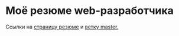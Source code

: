 # Моё резюме web-разработчика

Ссылки на <a href="https://wsq-coder.github.io/resume/">страницу резюме</a> и <a href="https://github.com/WSQ-coder/resume/commits/master">ветку master.</a>
  
